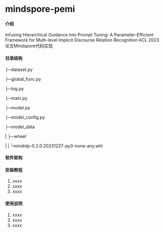# mindspore-pemi

#### 介绍
Infusing Hierarchical Guidance into Prompt Tuning: A Parameter-Efficient Framework for Multi-level Implicit Discourse Relation Recognition
ACL 2023论文Mindspore代码实现

#### 目录结构
├─dataset.py

├─global_func.py

├─log.py

├─main.py

├─model.py

├─model_config.py

├─model_data

|     ├─wheel

|     |   └mindnlp-0.2.0.20231227-py3-none-any.whl

#### 软件架构


#### 安装教程

1.  xxxx
2.  xxxx
3.  xxxx

#### 使用说明

1.  xxxx
2.  xxxx
3.  xxxx
